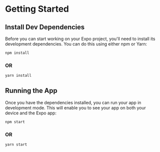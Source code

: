 # Getting Started

## Install Dev Dependencies

Before you can start working on your Expo project, you'll need to install its development dependencies. You can do this using either npm or Yarn:

```sh
npm install
```
### OR
```sh
yarn install
```

## Running the App

Once you have the dependencies installed, you can run your app in development mode. This will enable you to see your app on both your device and the Expo app:

```sh
npm start
```
### OR
```sh
yarn start
```



